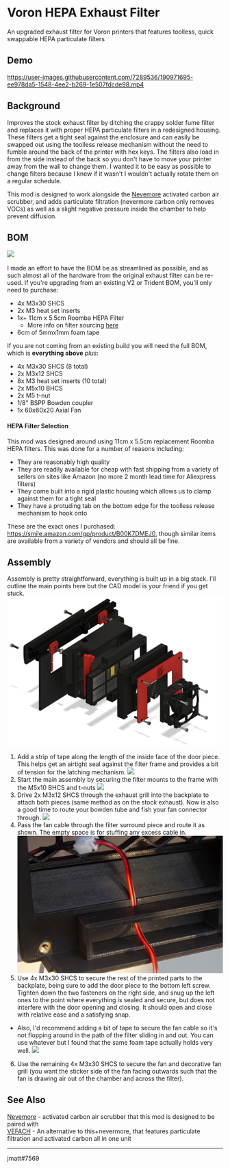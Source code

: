 # Voron HEPA Exhaust Filter
An upgraded exhaust filter for Voron printers that features toolless, quick swappable HEPA particulate filters 

## Demo

https://user-images.githubusercontent.com/7289536/190971695-ee978da5-1548-4ee2-b269-1e507fdcde98.mp4

## Background

Improves the stock exhaust filter by ditching the crappy solder fume filter and replaces it with proper HEPA particulate filters in a redesigned housing.  These filters get a tight seal against the enclosure and can easily be swapped out using the toolless release mechanism without the need to fumble around the back of the printer with hex keys.  The filters also load in from the side instead of the back so you don't have to move your printer away from the wall to change them.  I wanted it to be easy as possible to change filters because I knew if it wasn't I wouldn't actually rotate them on a regular schedule.

This mod is designed to work alongside the [Nevemore](https://github.com/nevermore3d/Nevermore_Micro) activated carbon air scrubber, and adds particulate filtration (nevermore carbon only removes VOCs) as well as a slight negative pressure inside the chamber to help prevent diffusion.

## BOM

![](Images/bom.jpg)

I made an effort to have the BOM be as streamlined as possible, and as such almost all of the hardware from the original exhaust filter can be re-used.  If you're upgrading from an existing V2 or Trident BOM, you'll only need to purchase:

- 4x M3x30 SHCS
- 2x M3 heat set inserts
- 1x+ 11cm x 5.5cm Roomba HEPA Filter
    - More info on filter sourcing [here](#hepa-filter-selection)
- 6cm of 5mmx1mm foam tape

If you are not coming from an existing build you will need the full BOM, which is **everything above** *plus*:

- 4x M3x30 SHCS (8 total)
- 2x M3x12 SHCS
- 8x M3 heat set inserts (10 total)
- 2x M5x10 BHCS
- 2x M5 t-nut
- 1/8" BSPP Bowden coupler
- 1x 60x60x20 Axial Fan

#### HEPA Filter Selection

This mod was designed around using 11cm x 5.5cm replacement Roomba HEPA filters.  This was done for a number of reasons including:

- They are reasonably high quality
- They are readily available for cheap with fast shipping from a variety of sellers on sites like Amazon (no more 2 month lead time for Aliexpress filters)
- They come built into a rigid plastic housing which allows us to clamp against them for a tight seal
- They have a protuding tab on the bottom edge for the toolless release mechanism to hook onto

These are the exact ones I purchased: https://smile.amazon.com/gp/product/B00K7DMEJ0, though similar items are available from a variety of vendors and should all be fine.

## Assembly

Assembly is pretty straightforward, everything is built up in a big stack.  I'll outline the main points here but the CAD model is your friend if you get stuck.
![](Images/assembly.jpg)

1. Add a strip of tape along the length of the inside face of the door piece.  This helps get an airtight seal against the filter frame and provides a bit of tension for the latching mechanism.
![](Images/door_seal.jpg)
2. Start the main assembly by securing the filter mounts to the frame with the M5x10 BHCS and t-nuts
![](Images/frame_mounts.jpg)
3. Drive 2x M3x12 SHCS through the exhaust grill into the backplate to attach both pieces (same method as on the stock exhaust).  Now is also a good time to route your bowden tube and fish your fan connector through.
![](Images/backplate.jpg)
4. Pass the fan cable through the filter surround piece and route it as shown.  The empty space is for stuffing any excess cable in.
![](Images/cable_routing.jpg)
5. Use 4x M3x30 SHCS to secure the rest of the printed parts to the backplate, being sure to add the door piece to the bottom left screw.  Tighten down the two fasteners on the right side, and snug up the left ones to the point where everything is sealed and secure, but does not interfere with the door opening and closing.  It should open and close with relative ease and a satisfying snap.
  - Also, I'd recommend adding a bit of tape to secure the fan cable so it's not flopping around in the path of the filter sliding in and out.  You can use whatever but I found that the same foam tape actually holds very well.
![](Images/wire_management.jpg)
6. Use the remaining 4x M3x30 SHCS to secure the fan and decorative fan grill (you want the sticker side of the fan facing outwards such that the fan is drawing air out of the chamber and across the filter).

## See Also

[Nevemore](https://github.com/nevermore3d/Nevermore_Micro) - activated carbon air scrubber that this mod is designed to be paired with  
[VEFACH](https://github.com/VoronDesign/VoronUsers/tree/master/printer_mods/KevinAkaSam/VEFACH) - An alternative to this+nevermore, that features particulate filtration and activated carbon all in one unit

---

jmatt#7569

